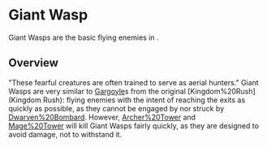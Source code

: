 # Giant Wasp

Giant Wasps are the basic flying enemies in .
## Overview

"These fearful creatures are often trained to serve as aerial hunters."
Giant Wasps are very similar to [Gargoyle](Gargoyle)s from the original [Kingdom%20Rush](Kingdom Rush): flying enemies with the intent of reaching the exits as quickly as possible, as they cannot be engaged by nor struck by [Dwarven%20Bombard](artillery).
However, [Archer%20Tower](archers) and [Mage%20Tower](mages) will kill Giant Wasps fairly quickly, as they are designed to avoid damage, not to withstand it.